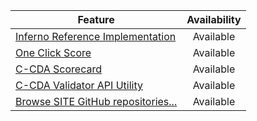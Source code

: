 | Feature | Availability
| --------------- | :-----------------------------:
| [Inferno Reference Implementation](https://inferno.healthit.gov/) | Available
| [One Click Score](https://oncprojectracking.healthit.gov/wiki/display/TechLabTU/ONC+One+Click+Scorecard)| Available
| [C-CDA Scorecard](https://site.dev.sitenv.org/scorecard/) | Available
| [C-CDA Validator API Utility](james.dev.sitenv.org/referenceccdaservice/swagger-ui.html#/reference-ccda-validation-controller)| Available
|[Browse SITE GitHub repositories...](https://github.com/onc-healthit) | Available
